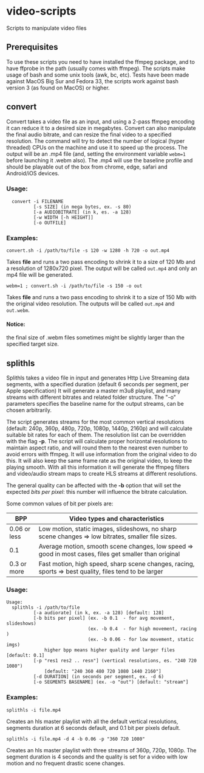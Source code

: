 # video-scripts
Scripts to manipulate video files

## Prerequisites
To use these scripts you need to have installed the ffmpeg
package, and to have ffprobe in the path (usually comes with
ffmpeg). The scripts make usage of bash and some unix tools
(awk, bc, etc).
Tests have been made against MacOS Big Sur and Fedora 33,
the scripts work against bash version 3 (as found on MacOS)
or higher.

## convert
Convert takes a video file as an input, and using a 2-pass 
ffmpeg encoding it can reduce it to a desired size in megabytes.
Convert can also manipulate the final audio bitrate, and
can resize the final video to a specified resolution.
The command will try to detect the number of logical
(hyper threaded) CPUs on the machine and use it to speed up
the process. The output will be an .mp4 file (and, setting the
environment  variable `webm=1` before launching it .webm also).
The .mp4 will use the baseline profile and should be 
playable out of the box from chrome, edge, safari and
Android/iOS devices.

### Usage:
```
  convert -i FILENAME
          [-s SIZE] (in mega bytes, ex. -s 80)
          [-a AUDIOBITRATE] (in k, es. -a 128)
          [-w WIDTH [-h HEIGHT]]
          [-o OUTFILE]
```
### Examples:
`convert.sh -i /path/to/file -s 120 -w 1280 -h 720 -o out.mp4`

Takes **file** and runs a two pass encoding to shrink it to a
size of 120 Mb and a resolution of 1280x720 pixel. The output
will be called `out.mp4` and only an mp4 file will be generated.

`webm=1 ; convert.sh -i /path/to/file -s 150 -o out`

Takes **file** and runs a two pass encoding to shrink it to a
size of 150 Mb with the original video resolution. The outputs
will be called `out.mp4` and `out.webm`.

#### Notice:
the final size of .webm files sometimes might be slightly larger
than the specified target size.

## splithls
Splithls takes a video file in input and generates Http
Live Streaming data segments, with a specified duration
(default 6 seconds per segment, per Apple specification)
It will  generate a master m3u8 playlist, and many
streams with different bitrates and related folder
structure. The "-o" parameters specifies the baseline
name for the output streams, can be chosen arbitrarily.

The script generates streams for the most common
vertical  resolutions (default: 240p, 360p, 480p, 720p,
1080p, 1440p, 2160p) and will calculate suitable bit rates
for each of them. The resolution list can be overridden 
with the flag **-p**. The script will calculate proper
horizontal resolutions to maintain aspect ratio, and
will round them to the nearest even number to avoid
errors with ffmpeg. It will use information from the
original video to do this. It will also keep the same
frame rate as the original video, to keep the playing
smooth. With all this information it will generate
the ffmpeg filters and video/audio stream maps to 
create HLS streams at different resolutions.

The general quality can be affected with the **-b** 
option that will set the expected *bits per pixel*:
this number will influence the bitrate calculation.

Some common values of bit per pixels are:

| BPP          | Video types and characteristics                                                                        |
| ------------ | -------------------------------------------------------------------------------------------------------|
| 0.06 or less | Low motion, static images, slideshows, no sharp scene changes => low bitrates, smaller file sizes.     |
| 0.1          | Average motion, smooth scene changes, low speed => good in most cases, files get smaller than original |
| 0.3 or more  | Fast motion, high speed, sharp scene changes, racing, sports => best quality, files tend to be larger  |


### Usage:
```
Usage:
  splithls -i /path/to/file
          [-a audiorate] (in k, ex. -a 128) [default: 128]
          [-b bits per pixel] (ex. -b 0.1  - for avg movement, slideshows)
                              (ex. -b 0.4  - for high movement, racing )
                              (ex. -b 0.06 - for low movement, static imgs)
              higher bpp means higher quality and larger files [default: 0.1]
          [-p "res1 res2 .. resn"] (vertical resolutions, es. "240 720 1080")
              [default: "240 360 480 720 1080 1440 2160"]
          [-d DURATION] (in seconds per segment, ex. -d 6)
          [-o SEGMENTS BASENAME] (ex. -o "out") [default: "stream"]
```
### Examples:

`splithls -i file.mp4`

Creates an hls master playlist with all the default vertical
resolutions, segments duration at 6 seconds default, and
0.1 bit per pixels default.

`splithls -i file.mp4 -d 4 -b 0.06 -p "360 720 1080"`

Creates an hls master playlist with three streams of
360p, 720p, 1080p. The segment duration is 4 seconds and
the quality is set for a video with low motion and no 
frequent drastic scene changes.


